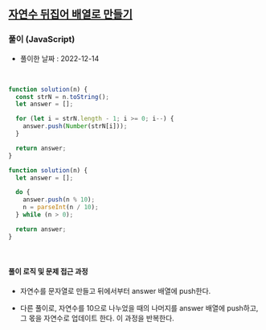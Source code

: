 ## <a href="https://programmers.co.kr/learn/courses/30/lessons/12932">자연수 뒤집어 배열로 만들기</a>

### 풀이 (JavaScript)

- 풀이한 날짜 : 2022-12-14

<br/>

```js
function solution(n) {
  const strN = n.toString();
  let answer = [];

  for (let i = strN.length - 1; i >= 0; i--) {
    answer.push(Number(strN[i]));
  }

  return answer;
}
```

```js
function solution(n) {
  let answer = [];

  do {
    answer.push(n % 10);
    n = parseInt(n / 10);
  } while (n > 0);

  return answer;
}
```

<br/>

#### 풀이 로직 및 문제 접근 과정

- 자연수를 문자열로 만들고 뒤에서부터 answer 배열에 push한다.

- 다른 풀이로, 자연수를 10으로 나누었을 때의 나머지를 answer 배열에 push하고, 그 몫을 자연수로 업데이트 한다. 이 과정을 반복한다.

<br/><br/>
